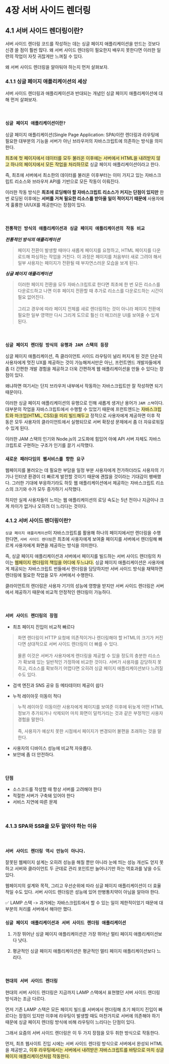 # **4장 서버 사이드 렌더링**

## 4.1 서버 사이드 렌더링이란?
서버 사이드 렌더링 코드를 작성하는 데는 싱글 페이지 애플리케이션을 만드는 것보다 신경 쓸 점이 훨씬 많다. 왜 서버 사이드 렌더링이 필요한지 배우지 못한다면 이러한 일련의 작업이 자칫 귀찮게만 느껴질 수 있다.

왜 서버 사이드 렌더링을 알아둬야 하는지 먼저 살펴보자.

### 4.1.1 싱글 페이지 애플리케이션의 세상

서버 사이드 렌더링과 애플리케이션과 반대되는 개념인 싱글 페이지 애플리케이션에 대해 먼저 살펴보자.

<br>

### `싱글 페이지 애플리케이션이란?`

싱글 페이지 애플리케이션(Single Page Application: SPA)이란 렌더링과 라우팅에 필요한 대부분의 기능을 서버가 아닌 브라우저의 자바스크립트에 의존하는 방식을 의미한다.

<span style="background-color:#fff5b1">최초에 첫 페이지에서 데이터를 모두 불러온 이후에는 서버에서 HTML을 내려받지 않고 하나의 페이지에서 모든 작업을 처리하므로</span> 싱글 페이지 애플리케이션이라고 한다.

즉, 최초에 서버에서 최소한의 데이터를 불러온 이후부터는 이미 가지고 있는 자바스크립트 리소스와 브라우저 API를 기반으로 모든 작동이 이뤄진다.

이러한 작동 방식은 **최초에 로딩해야 할 자바스크립트 리소스가 커지는 단점이 있지만** 한 번 로딩된 이후에는 **서버를 거쳐 필요한 리소스를 받아올 일이 적어지기 때문에** 사용자에게 훌륭한 UI/UX를 제공한다는 장점이 있다.

<br>

### `전통적인 방식의 애플리케이션과 싱글 페이지 애플리케이션의 작동 비교`

***전통적인 방식의 애플리케이션***
> 페이지 전환이 발생할 때마다 새롭게 페이지를 요청하고, HTML 페이지를 다운로드해 파싱하는 작업을 거친다. 이 과정은 페이지를 처음부터 새로 그려야 해서 일부 사용자는 페이지가 전환될 때 부자연스러운 모습을 보게 된다.

***싱글 페이지 애플리케이션***
> 이러한 페이지 전환을 모두 자바스크립트로 한다면 최초에 한 번 모든 리소스를 다운로드하고 나면 이후 페이지 전환할 때 추가로 리소스를 다운로드하는 시간이 필요 없어진다. 
> <br><br>그리고 경우에 따라 페이지 전체를 새로 렌더링하는 것이 아니라 페이지 전환에 필요한 일부 영역만 다시 그리게 도므로 훨신 더 매끄러운 UI를 보여줄 수 있게 된다.

<br>

### `싱글 페이지 렌더링 방식의 유행과 JAM 스택의 등장`

싱글 페이지 애플리케이션, 즉 클라이언트 사이드 라우팅이 널리 퍼지게 된 것은 단순히 사용자에게 멋진 UX를 제공하는 것이 가능해져서만은 아닌, 프런트엔드 개발자들에게 좀 더 간편한 개발 경험을 제공하고 더욱 간편하게 웹 애플리케이션을 만들 수 있다는 장점이 있다. 

왜냐하면 여기서는 단지 브라우저 내부에서 작동하는 자바스크립트만 잘 작성하면 되기 때문이다.

이러한 싱글 페이지 애플리케이션의 유행으로 인해 새롭게 생겨난 용어가 `JAM 스택`이다.<br>대부분의 작업을 자바스크립트에서 수행할 수 있었기 때문에 프런트엔드는 <span style="background-color:#fff5b1">자바스크립트와 마크업(HTML, CSS)을 미리 빌드해두고</span> 정적으로 사용자에게 제공하면 이후 작동은 모두 사용자의 클라이언트에서 실행되므로 서버 확장성 문제에서 좀 더 자유로워질 수 있게 된다.

이러한 JAM 스택의 인기와 Node.js의 고도화에 힘입어 아예 API 서버 자체도 자바스크립트로 구현하는 구조가 인기를 끌기 시작했다.


### `새로운 패러다임의 웹서비스를 향한 요구`

웹페이지를 불러오는 데 필요한 부담을 일정 부분 사용자에게 전가하더라도 사용자의 기기나 인터넷 환경이 더 빠르게 발전할 것이기 때문에 괜찮을 것이라는 기대감이 팽배했다. 그러한 기대에 부응하기라도 하듯 웹 애플리케이션에서 제공하는 자바스크립트 리소스의 크기와 수가 모두 증가하기 시작했다.

하지만 실제 사용자들이 느끼는 웹 애플리케이션의 로딩 속도는 5년 전이나 지금이나 크게 차이가 없거나 오히려 더 느리다는 것이다.

### 4.1.2 서버 사이드 렌더링이란?

`싱글 페이지 애플리케이션`이 자바스크립트를 활용해 하나의 페이지에서만 렌더링을 수행한다면, `서버 사이드 렌더링`은 최초에 사용자에게 보여줄 페이지를 서버에서 렌더링해 빠르게 사용자에게 화면을 제공하는 방식을 의미한다.

즉, 싱글 페이지 애플리케이션과 서버에서 페이지를 빌드하는 서버 사이드 렌더링의 차이는 <span style="background-color:#fff5b1">웹페이지 렌더링의 책임을 어디에 두느냐다.</span> 싱글 페이지 애플리케이션은 사용자에게 제공되는 자바스크립트 번들에서 렌더링을 담당하지만 서버 사이드 방식을 채택하면 렌더링에 필요한 작업을 모두 서버에서 수행한다.

클라이언트의 렌더링은 사용자 기기의 성능에 영향을 받지만 서버 사이드 렌더링은 서버에서 제공하기 때문에 비교적 안정적인 렌더링이 가능하다.


<br>

### `서버 사이드 렌더링의 장점`

- 최초 페이지 진입이 비교적 빠르다
> 화면 렌더링이 HTTP 요청에 의존적이거나 렌더링해야 할 HTML의 크기가 커진다면 상대적으로 서버 사이드 렌더링이 더 빠를 수 있다.<br><br>
> 물론 이것은 서버가 사용자에게 렌더링을 제공할 수 있을 정도의 충분한 리소스가 확보돼 있는 일반적인 가정하에 비교한 것이다. 서버가 사용자를 감당하지 못하고, 리소스를 확보하기 어렵다면 오히려 싱글 페이지 애플리케이션보다 느려질 수도 있다.

- 검색 엔진과 SNS 공유 등 메타데이터 제공이 쉽다

- 누적 레이아웃 이동이 적다
> 누적 레이아웃 이동이란 사용자에게 페이지를 보여준 이후에 뒤늦게 어떤 HTML 정보가 추가되거나 삭제되어 마치 화면이 덜컥거리는 것과 같은 부정적인 사용자 경험을 말한다.
<br><br>
즉, 사용자가 예상치 못한 시점에서 페이지가 변경되어 불편을 초래하는 것을 말한다.
- 사용자의 디바이스 성능에 비교적 자유롭다.
- 보안에 좀 더 안전하다.

<br>

### `단점`
- 소스코드를 작성할 때 항상 서버를 고려해야 한다
- 적절한 서버가 구축돼 있어야 한다
- 서비스 지연에 따른 문제

<br>

### 4.1.3 SPA와 SSR을 모두 알아야 하는 이유
<br>

### `서버 사이드 렌더링 역시 만능이 아니다.`
잘못된 웹페이지 설계는 오히려 성능을 해칠 뿐만 아니라 눈에 띄는 성능 개선도 얻지 못하고 서버와 클라이언트 두 군데로 관리 포인트만 늘어나기만 하는 역효과를 낳을 수도 있다.

웹페이지의 설계와 목적, 그리고 우선순위에 따라 싱글 페이지 애플리케이션이 더 효율적일 수도 있다. 서버 사이드 렌더링은 성능에 있어 만병통치약이 아님을 알아야 한다.

✅ LAMP 스택 -> 과거에는 자바스크립트에서 할 수 있는 일이 제한적이었기 때문에 대부분의 처리를 서버에서 해야만 했다.
<br>

### `싱글 페이지 애플리케이션과 서버 사이드 렌더링 애플리케이션`

1. 가장 뛰어난 싱글 페이지 애플리케이션은 가장 뛰어난 멀티 페이지 애플리케이션보다 낫다.

2. 평균적인 싱글 페이지 애플리케이션은 평균적인 멀티 페이지 애플리케이션보다 느리다.

<br>

### `현대의 서버 사이드 렌더링`

현대의 서버 사이드 렌더링은 지금까지 LAMP 스택에서 표현했던 서버 사이드 렌더링 방식과는 조금 다르다. 

먼저 기존 LAMP 스택은 모든 페이지 빌드를 서버에서 렌더링해 초기 페이지 진입이 빠르다는 장점이 있지만 이후에 라우팅이 발생할 때도 마찬가지로 서버에 의존해야 하기 때문에 싱글 페이지 렌더링 방식에 비해 라우팅이 느리다는 단점이 있다.

그래서 요즘의 서버 사이드 렌더링은 이 두 가지 장점을 모두 취한 방식으로 작동한다.

먼저, 최초 웹사이트 진입 시에는 서버 사이드 렌더링 방식으로 서버에서 완성되 HTML을 제공받고, <span style="background-color:#fff5b1">이후 라우팅에서는 서버에서 내려받은 자바스크립트를 바탕으로 마치 싱글 페이지 애플리케이션처럼 작동한다.</span>